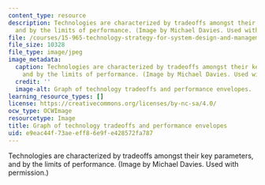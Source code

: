 ```yaml
---
content_type: resource
description: Technologies are characterized by tradeoffs amongst their key parameters,
  and by the limits of performance. (Image by Michael Davies. Used with permission.)
file: /courses/15-965-technology-strategy-for-system-design-and-management-spring-2009/e9eac44f73aeeff86e9fe428572fa787_15-965s09-th.jpg
file_size: 10328
file_type: image/jpeg
image_metadata:
  caption: Technologies are characterized by tradeoffs amongst their key parameters,
    and by the limits of performance. (Image by Michael Davies. Used with permission.)
  credit: ''
  image-alt: Graph of technology tradeoffs and performance envelopes.
learning_resource_types: []
license: https://creativecommons.org/licenses/by-nc-sa/4.0/
ocw_type: OCWImage
resourcetype: Image
title: Graph of technology tradeoffs and performance envelopes
uid: e9eac44f-73ae-eff8-6e9f-e428572fa787
---
```

Technologies are characterized by tradeoffs amongst their key parameters, and by the limits of performance. (Image by Michael Davies. Used with permission.)